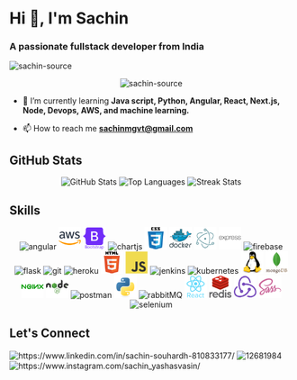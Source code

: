 # Hi 👋, I'm Sachin
### A passionate fullstack developer from India

<p align="left">
    <img src="https://komarev.com/ghpvc/?username=sachin-source&label=Profile%20views&color=0e75b6&style=flat" alt="sachin-source" />
</p>

<p align="center">
    <img src="https://github-profile-trophy.vercel.app/?username=sachin-source&column=-1" alt="sachin-source" />
</p>



- 🌱 I’m currently learning **Java script, Python, Angular, React, Next.js, Node, Devops, AWS, and machine learning.**

- 📫 How to reach me **sachinmgvt@gmail.com**




## GitHub Stats

<p align="center">
  <img src="https://github-readme-stats.vercel.app/api?username=sachin-source&show_icons=true&count_private=true&title_color=6aa6f8&text_color=8a919a&icon_color=6aa6f8&bg_color=22272e" alt="GitHub Stats" height="200"/>
  <img src="https://github-readme-stats.vercel.app/api/top-langs/?username=sachin-source&hide=scss&title_color=6aa6f8&text_color=8a919a&icon_color=6aa6f8&bg_color=22272e" alt="Top Languages" height="200"/>
  <img src="https://github-readme-streak-stats.herokuapp.com/?user=sachin-source&theme=dark&background=22272e&date_format=%5BY%20%5DM%20j&exclude_days=Sun" alt="Streak Stats" height="200"/>
</p>

<!-- --- -->

## Skills
<p align="center">
    <img src="https://angular.io/assets/images/logos/angular/angular.svg" alt="angular" width="40" height="40"/>
    <img src="https://raw.githubusercontent.com/devicons/devicon/master/icons/amazonwebservices/amazonwebservices-original-wordmark.svg" alt="aws" width="40" height="40"/>
    <img src="https://raw.githubusercontent.com/devicons/devicon/master/icons/bootstrap/bootstrap-plain-wordmark.svg" alt="bootstrap" width="40" height="40"/>
    <img src="https://www.chartjs.org/media/logo-title.svg" alt="chartjs" width="40" height="40"/>
    <img src="https://raw.githubusercontent.com/devicons/devicon/master/icons/css3/css3-original-wordmark.svg" alt="css3" width="40" height="40"/> 
    <img src="https://raw.githubusercontent.com/devicons/devicon/master/icons/docker/docker-original-wordmark.svg" alt="docker" width="40" height="40"/> 
    <img src="https://raw.githubusercontent.com/devicons/devicon/master/icons/electron/electron-original.svg" alt="electron" width="40" height="40"/>
    <img src="https://raw.githubusercontent.com/devicons/devicon/master/icons/express/express-original-wordmark.svg" alt="express" width="40" height="40"/> 
    <img src="https://www.vectorlogo.zone/logos/firebase/firebase-icon.svg" alt="firebase" width="40" height="40"/> 
    <img src="https://www.vectorlogo.zone/logos/pocoo_flask/pocoo_flask-icon.svg" alt="flask" width="40" height="40"/>
    <img src="https://www.vectorlogo.zone/logos/git-scm/git-scm-icon.svg" alt="git" width="40" height="40"/>
    <img src="https://www.vectorlogo.zone/logos/heroku/heroku-icon.svg" alt="heroku" width="40" height="40"/>
    <img src="https://raw.githubusercontent.com/devicons/devicon/master/icons/html5/html5-original-wordmark.svg" alt="html5" width="40" height="40"/>
    <img src="https://raw.githubusercontent.com/devicons/devicon/master/icons/javascript/javascript-original.svg" alt="javascript" width="40" height="40"/>
    <img src="https://www.vectorlogo.zone/logos/jenkins/jenkins-icon.svg" alt="jenkins" width="40" height="40"/>
    <img src="https://www.vectorlogo.zone/logos/kubernetes/kubernetes-icon.svg" alt="kubernetes" width="40" height="40"/>
    <img src="https://raw.githubusercontent.com/devicons/devicon/master/icons/linux/linux-original.svg" alt="linux" width="40" height="40"/>
    <img src="https://raw.githubusercontent.com/devicons/devicon/master/icons/mongodb/mongodb-original-wordmark.svg" alt="mongodb" width="40" height="40"/>
    <img src="https://raw.githubusercontent.com/devicons/devicon/master/icons/nginx/nginx-original.svg" alt="nginx" width="40" height="40"/>
    <img src="https://raw.githubusercontent.com/devicons/devicon/master/icons/nodejs/nodejs-original-wordmark.svg" alt="nodejs" width="40" height="40"/>
    <img src="https://www.vectorlogo.zone/logos/getpostman/getpostman-icon.svg" alt="postman" width="40" height="40"/>
    <img src="https://raw.githubusercontent.com/devicons/devicon/master/icons/python/python-original.svg" alt="python" width="40" height="40"/>
    <img src="https://www.vectorlogo.zone/logos/rabbitmq/rabbitmq-icon.svg" alt="rabbitMQ" width="40" height="40"/>
    <img src="https://raw.githubusercontent.com/devicons/devicon/master/icons/react/react-original-wordmark.svg" alt="react" width="40" height="40"/>
    <img src="https://raw.githubusercontent.com/devicons/devicon/master/icons/redis/redis-original-wordmark.svg" alt="redis" width="40" height="40"/>
    <img src="https://raw.githubusercontent.com/devicons/devicon/master/icons/redux/redux-original.svg" alt="redux" width="40" height="40"/>
    <img src="https://raw.githubusercontent.com/devicons/devicon/master/icons/sass/sass-original.svg" alt="sass" width="40" height="40"/>
    <img src="https://raw.githubusercontent.com/detain/svg-logos/780f25886640cef088af994181646db2f6b1a3f8/svg/selenium-logo.svg" alt="selenium" width="40" height="40"/>
</p>


<!-- --- -->

## Let's Connect
<p align="left">
<!-- <a href="https://twitter.com/sachinsouhardh" target="blank"><img align="center" src="https://raw.githubusercontent.com/rahuldkjain/github-profile-readme-generator/master/src/images/icons/Social/twitter.svg" alt="sachinsouhardh" height="30" width="40" /></a> -->
<img align="center" src="https://raw.githubusercontent.com/rahuldkjain/github-profile-readme-generator/master/src/images/icons/Social/linked-in-alt.svg" alt="https://www.linkedin.com/in/sachin-souhardh-810833177/" height="30" width="40" />
<img align="center" src="https://raw.githubusercontent.com/rahuldkjain/github-profile-readme-generator/master/src/images/icons/Social/stack-overflow.svg" alt="12681984" height="30" width="40" />
<img align="center" src="https://raw.githubusercontent.com/rahuldkjain/github-profile-readme-generator/master/src/images/icons/Social/instagram.svg" alt="https://www.instagram.com/sachin_yashasvasin/" height="30" width="40" />
</p>  
